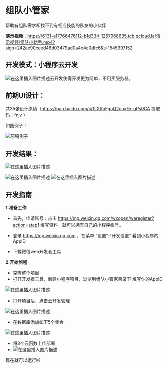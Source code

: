 # 组队小管家
帮助有组队需求却找不到有相应技能的队友的小伙伴


**演示视频**：https://6131-a17766476112-b1d334-1257968635.tcb.qcloud.la/演示视频/组队小助手.mp4?sign=242ae90ceed46d03479ad0a4c4c0dfc6&t=1545397152
## 开发模式：小程序云开发

![在这里插入图片描述](https://img-blog.csdnimg.cn/20181221203852949.png?x-oss-process=image/watermark,type_ZmFuZ3poZW5naGVpdGk,shadow_10,text_aHR0cHM6Ly9ibG9nLmNzZG4ubmV0L3FxXzQwMzQ2MTIy,size_16,color_FFFFFF,t_70)云开发使得开发更为简单，不用买服务器。

## 前期UI设计：

共35张设计原稿（https://pan.baidu.com/s/1LXtfoFguQ2uuxEx-qPs0CA 提取码：fnjv ）

 如图例子：
 
![原稿例子](https://img-blog.csdnimg.cn/20181221195839637.png?x-oss-process=image/watermark,type_ZmFuZ3poZW5naGVpdGk,shadow_10,text_aHR0cHM6Ly9ibG9nLmNzZG4ubmV0L3FxXzQwMzQ2MTIy,size_16,color_FFFFFF,t_70)

## 开发结果：
![在这里插入图片描述](https://img-blog.csdnimg.cn/20181221200138415.png?x-oss-process=image/watermark,type_ZmFuZ3poZW5naGVpdGk,shadow_10,text_aHR0cHM6Ly9ibG9nLmNzZG4ubmV0L3FxXzQwMzQ2MTIy,size_16,color_FFFFFF,t_70)


![在这里插入图片描述](https://img-blog.csdnimg.cn/20181221200224987.png?x-oss-process=image/watermark,type_ZmFuZ3poZW5naGVpdGk,shadow_10,text_aHR0cHM6Ly9ibG9nLmNzZG4ubmV0L3FxXzQwMzQ2MTIy,size_16,color_FFFFFF,t_70)
![在这里插入图片描述](https://img-blog.csdnimg.cn/20181221200300432.png?x-oss-process=image/watermark,type_ZmFuZ3poZW5naGVpdGk,shadow_10,text_aHR0cHM6Ly9ibG9nLmNzZG4ubmV0L3FxXzQwMzQ2MTIy,size_16,color_FFFFFF,t_70)

## 开发指南
**1.准备工作**

 - 首先，申请账号：点击 https://mp.weixin.qq.com/wxopen/waregister?action=step1
   填写资料，就可以拥有自己的小程序帐号。
   
 - 登录 https://mp.weixin.qq.com ，在菜单 “设置”-“开发设置” 看到小程序的 AppID 
 - 下载微信web开发者工具


**2.开始旅程**

 - 克隆整个项目
 - 打开开发者工具，新建小程序项目，浏览到组队小管家目录下 填写你的AppID

![在这里插入图片描述](https://img-blog.csdnimg.cn/20181221203510334.png?x-oss-process=image/watermark,type_ZmFuZ3poZW5naGVpdGk,shadow_10,text_aHR0cHM6Ly9ibG9nLmNzZG4ubmV0L3FxXzQwMzQ2MTIy,size_16,color_FFFFFF,t_70)

 - 打开项目后，点击云开发管理

![在这里插入图片描述](https://img-blog.csdnimg.cn/20181221203710219.png?x-oss-process=image/watermark,type_ZmFuZ3poZW5naGVpdGk,shadow_10,text_aHR0cHM6Ly9ibG9nLmNzZG4ubmV0L3FxXzQwMzQ2MTIy,size_16,color_FFFFFF,t_70)

 - 在数据库添加如下5个集合

![在这里插入图片描述](https://img-blog.csdnimg.cn/20181221204206268.png?x-oss-process=image/watermark,type_ZmFuZ3poZW5naGVpdGk,shadow_10,text_aHR0cHM6Ly9ibG9nLmNzZG4ubmV0L3FxXzQwMzQ2MTIy,size_16,color_FFFFFF,t_70)

 - 将3个云函数上传部署
 - ![在这里插入图片描述](https://img-blog.csdnimg.cn/20181221204514341.png?x-oss-process=image/watermark,type_ZmFuZ3poZW5naGVpdGk,shadow_10,text_aHR0cHM6Ly9ibG9nLmNzZG4ubmV0L3FxXzQwMzQ2MTIy,size_16,color_FFFFFF,t_70)

现在就可以运行啦
